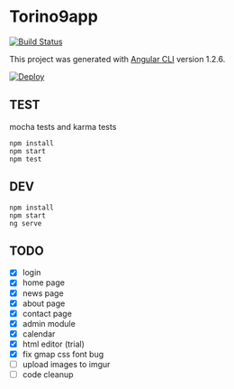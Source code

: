 # Torino9app

[![Build Status](https://travis-ci.org/taliento/torino9.svg?branch=master)](https://travis-ci.org/taliento/torino9)

This project was generated with [Angular CLI](https://github.com/angular/angular-cli) version 1.2.6.

[![Deploy](https://www.herokucdn.com/deploy/button.svg)](https://heroku.com/deploy)


## TEST

mocha tests and karma tests

```
npm install
npm start
npm test
```

## DEV

```
npm install
npm start
ng serve
```

## TODO

- [x] login
- [x] home page
- [x] news page
- [x] about page
- [x] contact page
- [x] admin module
- [x] calendar
- [x] html editor (trial)
- [x] fix gmap css font bug
- [ ] upload images to imgur
- [ ] code cleanup
